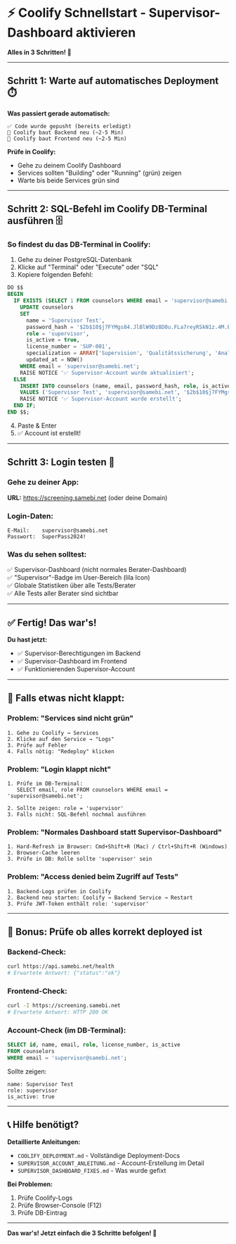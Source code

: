 # ⚡ Coolify Schnellstart - Supervisor-Dashboard aktivieren

**Alles in 3 Schritten! 🚀**

---

## Schritt 1: Warte auf automatisches Deployment ⏱️

**Was passiert gerade automatisch:**
```
✅ Code wurde gepusht (bereits erledigt)
🔄 Coolify baut Backend neu (~2-5 Min)
🔄 Coolify baut Frontend neu (~2-5 Min)
```

**Prüfe in Coolify:**
- Gehe zu deinem Coolify Dashboard
- Services sollten "Building" oder "Running" (grün) zeigen
- Warte bis beide Services grün sind

---

## Schritt 2: SQL-Befehl im Coolify DB-Terminal ausführen 🗄️

### So findest du das DB-Terminal in Coolify:
1. Gehe zu deiner PostgreSQL-Datenbank
2. Klicke auf "Terminal" oder "Execute" oder "SQL"
3. Kopiere folgenden Befehl:

```sql
DO $$
BEGIN
  IF EXISTS (SELECT 1 FROM counselors WHERE email = 'supervisor@samebi.net') THEN
    UPDATE counselors 
    SET 
      name = 'Supervisor Test',
      password_hash = '$2b$10$j7FYMgs84.JlBlW9Dz8D0u.FLa7reyRSkN1z.4M.EvBl3yCBQ8rxm',
      role = 'supervisor',
      is_active = true,
      license_number = 'SUP-001',
      specialization = ARRAY['Supervision', 'Qualitätssicherung', 'Analytics'],
      updated_at = NOW()
    WHERE email = 'supervisor@samebi.net';
    RAISE NOTICE '✅ Supervisor-Account wurde aktualisiert';
  ELSE
    INSERT INTO counselors (name, email, password_hash, role, is_active, license_number, specialization, created_at, updated_at)
    VALUES ('Supervisor Test', 'supervisor@samebi.net', '$2b$10$j7FYMgs84.JlBlW9Dz8D0u.FLa7reyRSkN1z.4M.EvBl3yCBQ8rxm', 'supervisor', true, 'SUP-001', ARRAY['Supervision', 'Qualitätssicherung', 'Analytics'], NOW(), NOW());
    RAISE NOTICE '✅ Supervisor-Account wurde erstellt';
  END IF;
END $$;
```

4. Paste & Enter
5. ✅ Account ist erstellt!

---

## Schritt 3: Login testen 🔐

### Gehe zu deiner App:
**URL:** https://screening.samebi.net (oder deine Domain)

### Login-Daten:
```
E-Mail:    supervisor@samebi.net
Passwort:  SuperPass2024!
```

### Was du sehen solltest:
✅ Supervisor-Dashboard (nicht normales Berater-Dashboard)  
✅ "Supervisor"-Badge im User-Bereich (lila Icon)  
✅ Globale Statistiken über alle Tests/Berater  
✅ Alle Tests aller Berater sind sichtbar  

---

## ✅ Fertig! Das war's!

**Du hast jetzt:**
- ✅ Supervisor-Berechtigungen im Backend
- ✅ Supervisor-Dashboard im Frontend
- ✅ Funktionierenden Supervisor-Account

---

## 🐛 Falls etwas nicht klappt:

### Problem: "Services sind nicht grün"
```
1. Gehe zu Coolify → Services
2. Klicke auf den Service → "Logs"
3. Prüfe auf Fehler
4. Falls nötig: "Redeploy" klicken
```

### Problem: "Login klappt nicht"
```
1. Prüfe im DB-Terminal:
   SELECT email, role FROM counselors WHERE email = 'supervisor@samebi.net';

2. Sollte zeigen: role = 'supervisor'
3. Falls nicht: SQL-Befehl nochmal ausführen
```

### Problem: "Normales Dashboard statt Supervisor-Dashboard"
```
1. Hard-Refresh im Browser: Cmd+Shift+R (Mac) / Ctrl+Shift+R (Windows)
2. Browser-Cache leeren
3. Prüfe in DB: Rolle sollte 'supervisor' sein
```

### Problem: "Access denied beim Zugriff auf Tests"
```
1. Backend-Logs prüfen in Coolify
2. Backend neu starten: Coolify → Backend Service → Restart
3. Prüfe JWT-Token enthält role: 'supervisor'
```

---

## 🎯 Bonus: Prüfe ob alles korrekt deployed ist

### Backend-Check:
```bash
curl https://api.samebi.net/health
# Erwartete Antwort: {"status":"ok"}
```

### Frontend-Check:
```bash
curl -I https://screening.samebi.net
# Erwartete Antwort: HTTP 200 OK
```

### Account-Check (im DB-Terminal):
```sql
SELECT id, name, email, role, license_number, is_active 
FROM counselors 
WHERE email = 'supervisor@samebi.net';
```

Sollte zeigen:
```
name: Supervisor Test
role: supervisor
is_active: true
```

---

## 📞 Hilfe benötigt?

**Detaillierte Anleitungen:**
- `COOLIFY_DEPLOYMENT.md` - Vollständige Deployment-Docs
- `SUPERVISOR_ACCOUNT_ANLEITUNG.md` - Account-Erstellung im Detail
- `SUPERVISOR_DASHBOARD_FIXES.md` - Was wurde gefixt

**Bei Problemen:**
1. Prüfe Coolify-Logs
2. Prüfe Browser-Console (F12)
3. Prüfe DB-Eintrag

---

**Das war's! Jetzt einfach die 3 Schritte befolgen! 🎉**

